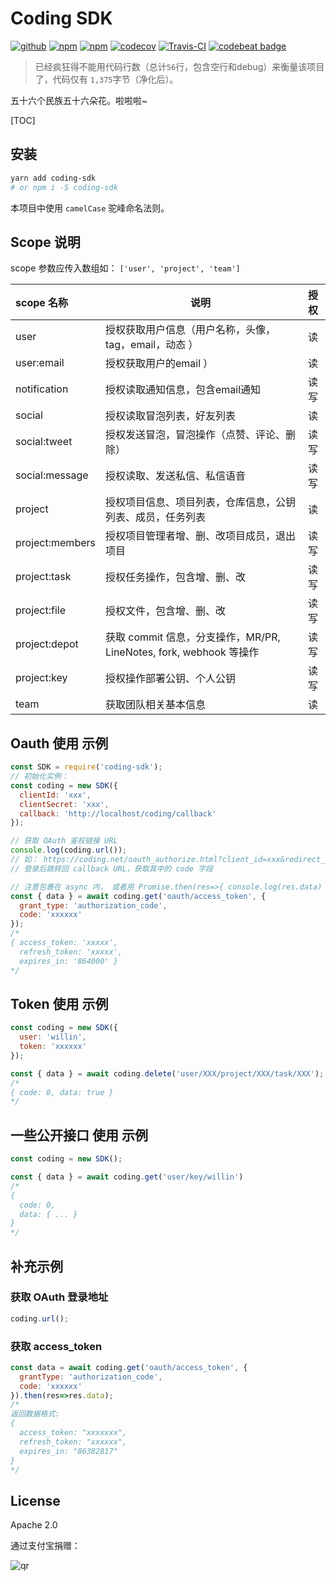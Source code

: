 # Coding SDK

[![github](https://img.shields.io/github/followers/willin.svg?style=social&label=Follow)](https://github.com/willin) [![npm](https://img.shields.io/npm/v/coding-sdk.svg)](https://npmjs.org/package/coding-sdk) [![npm](https://img.shields.io/npm/dt/coding-sdk.svg)](https://npmjs.org/package/coding-sdk) [![codecov](https://codecov.io/gh/willin/coding-sdk/branch/master/graph/badge.svg)](https://codecov.io/gh/willin/coding-sdk) [![Travis-CI](https://travis-ci.org/willin/coding-sdk.svg?branch=master)](https://travis-ci.org/willin/coding-sdk) [![codebeat badge](https://codebeat.co/badges/d5086648-bfd1-422a-a89f-d8cb76590433)](https://codebeat.co/projects/github-com-willin-coding-sdk-master)

> 已经疯狂得不能用代码行数（总计`56`行，包含空行和debug）来衡量该项目了，代码仅有 `1,375`字节（净化后）。

五十六个民族五十六朵花。啦啦啦~

[TOC]

## 安装

```bash
yarn add coding-sdk
# or npm i -S coding-sdk
```

本项目中使用 `camelCase` 驼峰命名法则。


## Scope 说明

scope 参数应传入数组如： `['user', 'project', 'team']`

scope 名称 | 说明 | 授权
:--| -- | :--:
user | 授权获取用户信息（用户名称，头像，tag，email，动态 ） | 读
user:email | 授权获取用户的email ） | 读
notification | 授权读取通知信息，包含email通知 | 读写
social | 授权读取冒泡列表，好友列表 | 读
social:tweet | 授权发送冒泡，冒泡操作（点赞、评论、删除） | 读写
social:message | 授权读取、发送私信、私信语音 | 读写
project | 授权项目信息、项目列表，仓库信息，公钥列表、成员，任务列表 | 读
project:members | 授权项目管理者增、删、改项目成员，退出项目 | 读写
project:task | 授权任务操作，包含增、删、改 | 读写
project:file | 授权文件，包含增、删、改 | 读写
project:depot | 获取 commit 信息，分支操作，MR/PR, LineNotes, fork, webhook 等操作 | 读写
project:key | 授权操作部署公钥、个人公钥 | 读写
team | 获取团队相关基本信息 | 读

## Oauth 使用 示例

```js
const SDK = require('coding-sdk');
// 初始化实例：
const coding = new SDK({
  clientId: 'xxx',
  clientSecret: 'xxx',
  callback: 'http://localhost/coding/callback'
});

// 获取 OAuth 鉴权链接 URL
console.log(coding.url());
// 如： https://coding.net/oauth_authorize.html?client_id=xxx&redirect_uri=xxx&response_type=code&scope=user
// 登录后跳转回 callback URL，获取其中的 code 字段

// 注意包裹在 async 内， 或者用 Promise.then(res=>{ console.log(res.data) }) 来获取返回 json 结果
const { data } = await coding.get('oauth/access_token', {
  grant_type: 'authorization_code',
  code: 'xxxxxx'
});
/*
{ access_token: 'xxxxx',
  refresh_token: 'xxxxx',
  expires_in: '864000' }
*/
```

## Token 使用 示例

```js
const coding = new SDK({
  user: 'willin',
  token: 'xxxxxx'
});

const { data } = await coding.delete('user/XXX/project/XXX/task/XXX');
/*
{ code: 0, data: true }
*/
```

## 一些公开接口 使用 示例

```js
const coding = new SDK();

const { data } = await coding.get('user/key/willin')
/*
{
  code: 0,
  data: { ... }
}
*/
```

## 补充示例

### 获取 OAuth 登录地址

```js
coding.url();
```

### 获取 access_token

```js
const data = await coding.get('oauth/access_token', {
  grantType: 'authorization_code',
  code: 'xxxxxx'
}).then(res=>res.data);
/*
返回数据格式:
{
  access_token: "xxxxxxx",
  refresh_token: "xxxxxx",
  expires_in: "86382817"
}
*/
```

## License

Apache 2.0

通过支付宝捐赠：

![qr](https://cloud.githubusercontent.com/assets/1890238/15489630/fccbb9cc-2193-11e6-9fed-b93c59d6ef37.png)

